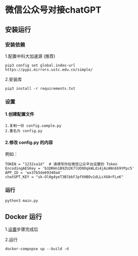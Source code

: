 # 微信公众号对接chatGPT

## 安装运行

### 安装依赖

1.配置中科大加速源 (推荐)

```shell
pip3 config set global.index-url https://pypi.mirrors.ustc.edu.cn/simple/
```

2.安装库

```shell
pip3 install -r requirements.txt
```

### <span id="setings">设置</span>

#### 1.创建配置文件

```
1.复制一份 config.sample.py
2.重名为 config.py
```

#### 2.修改 config.py 的内容

例如：

```
TOKEN = "1232sa1d"  # 请填写你在微信公众平台设置的 Token
EncodingAESKey = 'b1DRHn1B9ZU2K7lUO9DqkWLdi4jAzANnE69YPpc5'
APP_ID = 'wx37b5de69340a4'
chatGPT_KEY = "sk-Ol0g4yeT3BlbkFJpfXHBOv1dLLcXUArFLxK"
```

### 运行

```
python3 main.py
```

## Docker 运行

1.[设置](#setings)步骤完成后

2.运行
```
docker-compopse up --build -d
```